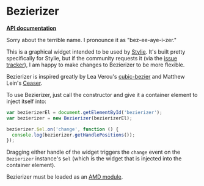 # Bezierizer

__[API documentation](http://jeremyckahn.github.io/bezierizer/dist/doc/src/bezierizer.core.js.html#Bezierizer)__

Sorry about the terrible name.  I pronounce it as "bez-ee-aye-i-zer."

This is a graphical widget intended to be used by
[Stylie](http://jeremyckahn.github.io/stylie/).  It's built pretty specifically
for Stylie, but if the community requests it (via the [issue
tracker](https://github.com/jeremyckahn/bezierizer/issues)), I am happy to make
changes to Bezierizer to be more flexible.

Bezierizer is inspired greatly by Lea Verou's
[cubic-bezier](http://cubic-bezier.com/) and Matthew Lein's
[Ceaser](http://matthewlein.com/ceaser/).

To use Bezierizer, just call the constructor and give it a container element to
inject itself into:

````javascript
var bezierizerEl = document.getElementById('bezierizer');
var bezierizer = new Bezierizer(bezierizerEl);

bezierizer.$el.on('change', function () {
  console.log(bezierizer.getHandlePositions());
});
````

Dragging either handle of the widget triggers the `change` event on the
`Bezierizer` instance's `$el` (which is the widget that is injected into the
container element).

Bezierizer must be loaded as an [AMD
module](https://github.com/amdjs/amdjs-api/wiki/AMD).
